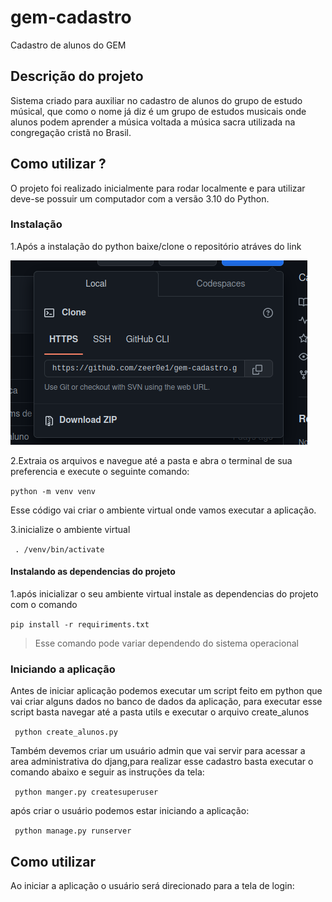 # gem-cadastro

Cadastro de alunos do GEM

## Descrição do projeto

Sistema criado para auxiliar no cadastro de alunos do grupo de estudo músical, que como o nome já diz é um grupo de estudos musicais onde alunos podem aprender a música voltada a música sacra utilizada na congregação cristã no Brasil.

## Como utilizar ?

O projeto foi realizado inicialmente para rodar localmente e para utilizar deve-se possuir um computador com a versão 3.10 do Python.

### Instalação

1.Após a instalação do python baixe/clone o repositório atráves do link 

![imagem1](/images_markdown/image1.png)

2.Extraia os arquivos e navegue até a pasta e abra o terminal de sua preferencia e execute o seguinte comando: <br>

<code>python -m venv venv  </code>

Esse código vai criar o ambiente virtual onde vamos executar a aplicação.

3.inicialize o ambiente virtual <br>

<code> . /venv/bin/activate </code>

#### Instalando as dependencias do projeto
1.após inicializar o seu ambiente virtual instale as dependencias do projeto com o comando <br>

<code>pip install -r requiriments.txt </code>
> Esse comando pode variar dependendo do sistema operacional

### Iniciando a aplicação
Antes de iniciar aplicação podemos executar um script feito em python que vai criar alguns dados no banco de dados da aplicação, para executar esse script basta navegar até a pasta utils e executar o arquivo create_alunos <br>

<code> python create_alunos.py </code> <br>

Também devemos criar um usuário admin que vai servir para acessar a area administrativa do djang,para realizar esse cadastro basta executar o comando abaixo e seguir as instruções da tela: <br>

<code> python manger.py createsuperuser </code> <br>

após criar o usuário podemos estar iniciando a aplicação: <br>

<code> python manage.py runserver </code>
## Como utilizar
Ao iniciar a aplicação o usuário será direcionado para a tela de login:

